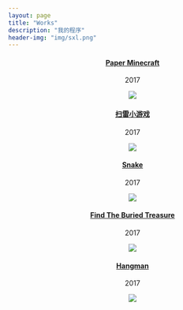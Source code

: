 ```yaml
---
layout: page
title: "Works"
description: "我的程序"
header-img: "img/sxl.png"
---
```


<center>
    <a href="Paper Minecraft.html"><h4>Paper Minecraft</h4></a> 
    <p>2017</p>
    <a href="Paper Minecraft.html"><img src="http://nzr2ybsda.qnssl.com/images/74643/Fp_E_NzCqTUU-cBKdfpUNZamjeW7.png?imageMogr2/strip/thumbnail/1920x9000%3E/format/png"></a>
    <br>
    <a href="%E6%89%AB%E9%9B%B7%E5%B0%8F%E6%B8%B8%E6%88%8F.html"><h4>扫雷小游戏</h4></a>
    <p>2017</p>
    <a href="%E6%89%AB%E9%9B%B7%E5%B0%8F%E6%B8%B8%E6%88%8F.html"><img src="http://nzr2ybsda.qnssl.com/images/74643/FrpgW9lHuZiHGDaVuep3osk7e-cO.png?imageMogr2/strip/thumbnail/720x1440%3E/format/png"></a>
    <br>
    <a href="Snake.html"><h4>Snake</h4></a>
    <p>2017</p>
    <a href="Snake.html"><img src="http://nzr2ybsda.qnssl.com/images/74643/FilBzioiTBICvwLjiTfpDaYwjF2R.jpg?imageMogr2/strip/thumbnail/1920x9000%3E/interlace/1/format/jpeg"></a>
    <br>
    <a href="Find The Buried Treasure.html"><h4>Find The Buried Treasure</h4></a>
    <p>2017</p>
    <a href="Find The Buried Treasure.html"><img src="http://nzr2ybsda.qnssl.com/images/74643/FmaPI-Nd4MMwZKKyZBPC1DjWvoHT.png?imageMogr2/strip/thumbnail/1920x9000%3E/format/png"></a>
    <br>
    <a href="Hangman.html"><h4>Hangman</h4></a>
    <p>2017</p>
    <a href="Hangman.html"><img src="http://nzr2ybsda.qnssl.com/images/74643/Fgb7ngHo53_71i_X6g6dcQd3pL6V.png?imageMogr2/strip/thumbnail/1920x9000%3E/format/png"></a>
</center>

<div class="bdsharebuttonbox"><a href="#" class="bds_more" data-cmd="more"></a><a href="#" class="bds_qzone" data-cmd="qzone" title="分享到QQ空间"></a><a href="#" class="bds_tsina" data-cmd="tsina" title="分享到新浪微博"></a><a href="#" class="bds_tqq" data-cmd="tqq" title="分享到腾讯微博"></a><a href="#" class="bds_weixin" data-cmd="weixin" title="分享到微信"></a><a href="#" class="bds_fbook" data-cmd="fbook" title="分享到Facebook"></a><a href="#" class="bds_twi" data-cmd="twi" title="分享到Twitter"></a><a href="#" class="bds_linkedin" data-cmd="linkedin" title="分享到linkedin"></a></div>
<script>window._bd_share_config={"common":{"bdSnsKey":{},"bdText":"陈弘毅的网站----欢迎访问","bdMini":"2","bdMiniList":false,"bdPic":"http://chenhongyi.cc/img/favicon.png","bdStyle":"1","bdSize":"16"},"share":{},"image":{"viewList":["qzone","tsina","tqq","weixin","fbook","twi","linkedin"],"viewText":"分享到：","viewSize":"16"},"selectShare":{"bdContainerClass":null,"bdSelectMiniList":["qzone","tsina","tqq","weixin","fbook","twi","linkedin"]}};with(document)0[(getElementsByTagName('head')[0]||body).appendChild(createElement('script')).src='http://bdimg.share.baidu.com/static/api/js/share.js?v=89860593.js?cdnversion='+~(-new Date()/36e5)];</script>
